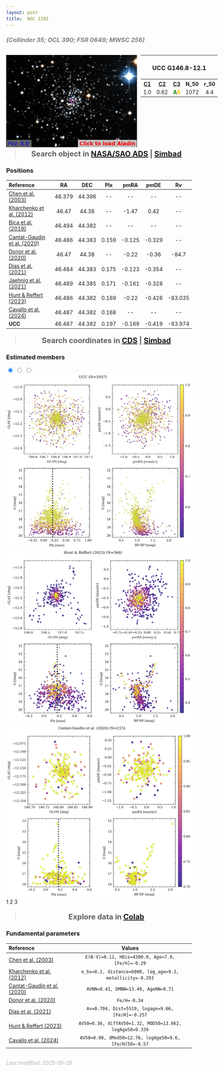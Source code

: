 ```yaml
---
layout: post
title:  NGC 1193
---
```

<h3><span style="color: #808080;"><i>(Collinder 35; OCL 390; FSR 0649; MWSC 256)</i></span></h3><div style="display: flex; justify-content: space-between; width:720px;height:250px">
<div style="text-align: center;">

<!-- Static image + data attributes for FOV and target -->
<img id="aladin_img"
     data-umami-event="aladin_load"
     src="https://raw.githubusercontent.com/ucc23/Q2N/main/plots/ngc1193_aladin.webp"
     alt="Click to load Aladin Lite" 
     style="width:355px;height:250px; cursor: pointer;"
     data-fov="0.147" 
     data-target="46.487 44.382"/>
<!-- Div to contain Aladin Lite viewer -->
<div id="aladin-lite-div" style="width:355px;height:250px;display:none;"></div>
<!-- Aladin Lite script (will be loaded after the image is clicked) -->
<script src="{{ site.baseurl }}/scripts/aladin_load.js"></script>

</div>
<!-- Left block -->

<table style="text-align: center; width:355px;height:250px;">
  <!-- Row 1 (title) -->
  <tr>
    <td colspan="5"><h3>UCC G146.8-12.1</h3></td>
  </tr>
  <!-- Row 2 -->
  <tr>
    <th><a href="https://ucc.ar/faq#what-are-the-c1-c2-and-c3-parameters" title="Photometric class">C1</a></th>
    <th><a href="https://ucc.ar/faq#what-are-the-c1-c2-and-c3-parameters" title="Density class">C2</a></th>
    <th><a href="https://ucc.ar/faq#what-are-the-c1-c2-and-c3-parameters" title="Combined class">C3</a></th>
    <th><div title="Stars with membership probability >50%">N_50</div></th>
    <th><div title="Radius that contains half the members [arcmin]">r_50</div></th>
  </tr>
  <!-- Row 3 -->
  <tr>
    <td>1.0</td>
    <td>0.62</td>
    <td><span style="color: green; font-weight: bold;">A</span><span style="color: #FFC300; font-weight: bold;">B</span></td>
    <td>1072</td>
    <td>4.4</td>
  </tr>
</table>
</div>

> <p style="text-align:center; font-weight: bold; font-size:20px">Search object in <a data-umami-event="nasa_search" href="https://ui.adsabs.harvard.edu/search/q=%20collection%3Aastronomy%20body%3A%22NGC%201193%22&sort=date%20desc%2C%20bibcode%20desc&p_=0" target="_blank">NASA/SAO ADS</a> | <a data-umami-event="simbad_search" href="https://simbad.cds.unistra.fr/simbad/sim-id-refs?Ident=ngc1193" target="_blank">Simbad</a></p>


### Positions

| Reference    | RA    | DEC   | Plx  | pmRA  | pmDE   |  Rv  |
| :---         | :---: | :---: | :---: | :---: | :---: | :---: |
|[Chen et al. (2003)](https://ui.adsabs.harvard.edu/abs/2003AJ....125.1397C) | 46.379 | 44.396 | -- | -- | -- | -- |
|[Kharchenko et al. (2012)](https://ui.adsabs.harvard.edu/abs/2012A%26A...543A.156K) | 46.47 | 44.38 | -- | -1.47 | 0.42 | -- |
|[Bica et al. (2019)](https://ui.adsabs.harvard.edu/abs/2019AJ....157...12B) | 46.494 | 44.382 | -- | -- | -- | -- |
|[Cantat-Gaudin et al. (2020)](https://ui.adsabs.harvard.edu/abs/2020A%26A...640A...1C) | 46.486 | 44.383 | 0.159 | -0.125 | -0.329 | -- |
|[Donor et al. (2020)](https://ui.adsabs.harvard.edu/abs/2020AJ....159..199D) | 46.47 | 44.38 | -- | -0.22 | -0.36 | -84.7 |
|[Dias et al. (2021)](https://ui.adsabs.harvard.edu/abs/2021MNRAS.504..356D) | 46.484 | 44.383 | 0.175 | -0.123 | -0.354 | -- |
|[Jaehnig et al. (2021)](https://ui.adsabs.harvard.edu/abs/2021ApJ...923..129J) | 46.489 | 44.385 | 0.171 | -0.161 | -0.328 | -- |
|[Hunt & Reffert (2023)](https://ui.adsabs.harvard.edu/abs/2023A%26A...673A.114H) | 46.486 | 44.382 | 0.169 | -0.22 | -0.426 | -83.035 |
|[Cavallo et al. (2024)](https://ui.adsabs.harvard.edu/abs/2024AJ....167...12C) | 46.487 | 44.382 | 0.168 | -- | -- | -- |
| **UCC** |46.487 | 44.382 | 0.197 | -0.169 | -0.419 | -63.974 |

> <p style="text-align:center; font-weight: bold; font-size:20px">Search coordinates in <a data-umami-event="cds_coord_search" href="https://cdsportal.u-strasbg.fr/?target=46.487,+44.382" target="_blank">CDS</a> | <a data-umami-event="simbad_coord_search" href="https://simbad.cds.unistra.fr/mobile/object_list.html?coord=46.487%2044.382&output=json&radius=5&userEntry=ngc1193" target="_blank">Simbad</a></p>

### Estimated members

<div class="carousel">
<input type="radio" name="radio-btn" id="slide1" checked>
<input type="radio" name="radio-btn" id="slide2">
<input type="radio" name="radio-btn" id="slide3">
<div class="slides">
<div class="slide">
<a href="https://raw.githubusercontent.com/ucc23/Q2N/main/plots/ngc1193.webp" target="_blank">
<img src="https://raw.githubusercontent.com/ucc23/Q2N/main/plots/ngc1193.webp" alt="NGC 1193 UCC">
</a>
</div>
<div class="slide">
<a href="https://raw.githubusercontent.com/ucc23/Q2N/main/plots/ngc1193_HUNT23.webp" target="_blank">
<img src="https://raw.githubusercontent.com/ucc23/Q2N/main/plots/ngc1193_HUNT23.webp" alt="NGC 1193 HUNT23">
</a>
</div>
<div class="slide">
<a href="https://raw.githubusercontent.com/ucc23/Q2N/main/plots/ngc1193_CANTAT20.webp" target="_blank">
<img src="https://raw.githubusercontent.com/ucc23/Q2N/main/plots/ngc1193_CANTAT20.webp" alt="NGC 1193 CANTAT20">
</a>
</div>
</div>
<div class="indicators">
<label for="slide1">1</label>
<label for="slide2">2</label>
<label for="slide3">3</label>
</div>
</div>


> <p style="text-align:center; font-weight: bold; font-size:20px">Explore data in <a data-umami-event="colab" href="https://colab.research.google.com/github/ucc23/ucc/blob/main/assets/notebook.ipynb" target="_blank">Colab</a></p>


### Fundamental parameters

| Reference |  Values |
| :---         |     :---:      |
| [Chen et al. (2003)](https://ui.adsabs.harvard.edu/abs/2003AJ....125.1397C) | `E(B-V)=0.12, HDis=4300.0, Age=7.9, [Fe/H]=-0.29` |
| [Kharchenko et al. (2012)](https://ui.adsabs.harvard.edu/abs/2012A%26A...543A.156K) | `e_bv=0.2, distance=6000, log_age=9.3, metallicity=-0.293` |
| [Cantat-Gaudin et al. (2020)](https://ui.adsabs.harvard.edu/abs/2020A%26A...640A...1C) | `AVNN=0.41, DMNN=13.49, AgeNN=9.71` |
| [Donor et al. (2020)](https://ui.adsabs.harvard.edu/abs/2020AJ....159..199D) | `Fe/H=-0.34` |
| [Dias et al. (2021)](https://ui.adsabs.harvard.edu/abs/2021MNRAS.504..356D) | `Av=0.704, Dist=5519, logage=9.66, [Fe/H]=-0.257` |
| [Hunt & Reffert (2023)](https://ui.adsabs.harvard.edu/abs/2023A%26A...673A.114H) | `AV50=0.36, diffAV50=1.32, MOD50=13.662, logAge50=9.339` |
| [Cavallo et al. (2024)](https://ui.adsabs.harvard.edu/abs/2024AJ....167...12C) | `AV50=0.98, dMod50=12.76, logAge50=9.6, [Fe/H]50=-0.57` |

<br>
<font color="b3b1b1"><i>Last modified: 2025-05-25</i></font>
